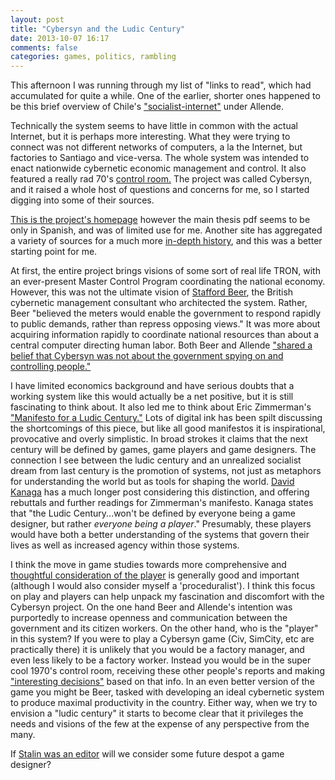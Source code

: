 ```yaml
---
layout: post
title: "Cybersyn and the Ludic Century"
date: 2013-10-07 16:17
comments: false
categories: games, politics, rambling
---
```


This afternoon I was running through my list of "links to read", which had accumulated for quite a while. One of the earlier, shorter ones happened to be this brief overview of Chile's ["socialist-internet"](http://www.redpepper.org.uk/allendes-socialist-internet/) under Allende.

Technically the system seems to have little in common with the actual Internet, but it is perhaps more interesting.
What they were trying to connect was not different networks of computers, a la the Internet, but factories to Santiago and vice-versa.
The whole system was intended to enact nationwide cybernetic economic management and control.
It also featured a really rad 70's [control room.](http://cybersyn.cl/imagenes/fotos/opsroom.jpg)
The project was called Cybersyn, and it raised a whole host of questions and concerns for me, so I started digging into some of their sources.

[This is the project's homepage](http://cybersyn.cl/ingles/cybersyn/index.html) however the main thesis pdf seems to be only in Spanish, and was of limited use for me.
Another site has aggregated a variety of sources for a much more [in-depth history](http://spectregroup.wordpress.com/2010/03/26/synco/), and this was a better starting point for me.

At first, the entire project brings visions of some sort of real life TRON, with an ever-present Master Control Program coordinating the national economy.
However, this was not the ultimate vision of [Stafford Beer](http://en.wikipedia.org/wiki/Stafford_Beer), the British cybernetic management consultant who architected the system.
Rather, Beer "believed the meters would enable the government to respond rapidly to public demands, rather than repress opposing views."
It was more about acquiring information rapidly to coordinate national resources than about a central computer directing human labor.
Both Beer and Allende ["shared a belief that Cybersyn was not about the government spying on and controlling people."](http://arthurmag.com/2010/03/26/synco/)

I have limited economics background and have serious doubts that a working system like this would actually be a net positive, but it is still fascinating to think about.
It also led me to think about Eric Zimmerman's ["Manifesto for a Ludic Century."](http://kotaku.com/manifesto-the-21st-century-will-be-defined-by-games-1275355204)
Lots of digital ink has been spilt discussing the shortcomings of this piece, but like all good manifestos it is inspirational, provocative and overly simplistic.
In broad strokes it claims that the next century will be defined by games, game players and game designers.
The connection I see between the ludic century and an unrealized socialist dream from last century is the promotion of systems, not just as metaphors for understanding the world but as tools for shaping the world.
[David Kanaga](http://wombflashforest.blogspot.com.au/2013/09/notes-on-eric-zimmermans-manifesto-for.html?m=1) has a much longer post considering this distinction, and offering rebuttals and further readings for Zimmerman's manifesto.
Kanaga states that "the Ludic Century...won't be defined by everyone being a game designer, but rather *everyone being a player*."
Presumably, these players would have both a better understanding of the systems that govern their lives as well as increased agency within those systems.

I think the move in game studies towards more comprehensive and [thoughtful consideration of the player](http://gamestudies.org/1103/articles/sicart_ap) is generally good and important (although I would also consider myself a 'proceduralist').
I think this focus on play and players can help unpack my fascination and discomfort with the Cybersyn project.
On the one hand Beer and Allende's intention was purportedly to increase openness and communication between the government and its citizen workers.
On the other hand, who is the "player" in this system?
If you were to play a Cybersyn game (Civ, SimCity, etc are practically there) it is unlikely that you would be a factory manager, and even less likely to be a factory worker.
Instead you would be in the super cool 1970's control room, receiving these other people's reports and making ["interesting decisions"](http://www.half-real.net/dictionary/#interestingchoices) based on that info.
In an even better version of the game you might be Beer, tasked with developing an ideal cybernetic system to produce maximal productivity in the country.
Either way, when we try to envision a "ludic century" it starts to become clear that it privileges the needs and visions of the few at the expense of any perspective from the many.

If [Stalin was an editor](http://chronicle.com/article/Stalins-Blue-Pencil/142109/) will we consider some future despot a game designer?
